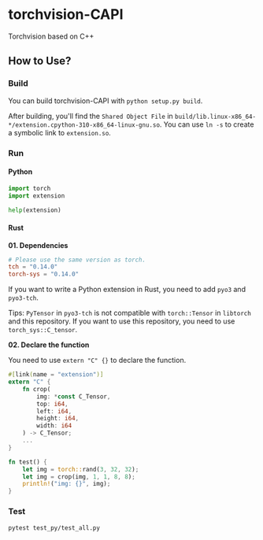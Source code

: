 # torchvision-CAPI

Torchvision based on C++

## How to Use?

### Build

You can build torchvision-CAPI with `python setup.py build`.

After building, you'll find the `Shared Object File` in `build/lib.linux-x86_64-*/extension.cpython-310-x86_64-linux-gnu.so`. You can use `ln -s` to create a symbolic link to `extension.so`.

### Run

#### Python

```Python
import torch
import extension

help(extension)
```

#### Rust

**01. Dependencies**

```toml
# Please use the same version as torch.
tch = "0.14.0"
torch-sys = "0.14.0"
```

If you want to write a Python extension in Rust, you need to add `pyo3` and `pyo3-tch`.

Tips: `PyTensor` in `pyo3-tch` is not compatible with `torch::Tensor` in `libtorch` and this repository. If you want to use this repository, you need to use `torch_sys::C_tensor`.

**02. Declare the function**

You need to use `extern "C" {}` to declare the function.

```rust
#[link(name = "extension")]
extern "C" {
    fn crop(
        img: *const C_Tensor,
        top: i64,
        left: i64,
        height: i64,
        width: i64
    ) -> C_Tensor;
    ...
}

fn test() {
    let img = torch::rand(3, 32, 32);
    let img = crop(img, 1, 1, 8, 8);
    println!("img: {}", img);
}
```

### Test

`pytest test_py/test_all.py`
